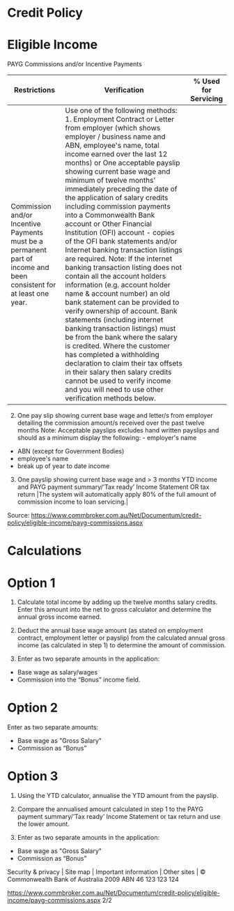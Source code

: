 # Credit Policy

# Eligible Income

PAYG Commissions and/or Incentive Payments

|Restrictions|Verification|% Used for Servicing|
|---|---|---|
|Commission and/or Incentive Payments must be a permanent part of income and been consistent for at least one year.|Use one of the following methods: 1. Employment Contract or Letter from employer (which shows employer / business name and ABN, employee's name, total income earned over the last 12 months) or One acceptable payslip showing current base wage and minimum of twelve months' immediately preceding the date of the application of salary credits including commission payments into a Commonwealth Bank account or Other Financial Institution (OFI) account - copies of the OFI bank statements and/or Internet banking transaction listings are required. Note: If the internet banking transaction listing does not contain all the account holders information (e.g. account holder name & account number) an old bank statement can be provided to verify ownership of account. Bank statements (including internet banking transaction listings) must be from the bank where the salary is credited. Where the customer has completed a withholding declaration to claim their tax offsets in their salary then salary credits cannot be used to verify income and you will need to use other verification methods below.
2. One pay slip showing current base wage and letter/s from employer detailing the commission amount/s received over the past twelve months Note: Acceptable payslips excludes hand written payslips and should as a minimum display the following: - employer's name
- ABN (except for Government Bodies)
- employee's name
- break up of year to date income
3. One payslip showing current base wage and > 3 months YTD income and PAYG payment summary/’Tax ready’ Income Statement OR tax return
|The system will automatically apply 80% of the full amount of commission income to loan servicing.|

Source: https://www.commbroker.com.au/Net/Documentum/credit-policy/eligible-income/payg-commissions.aspx

# Calculations

# Option 1

1. Calculate total income by adding up the twelve months salary credits. Enter this amount into the net to gross calculator and determine the annual gross income earned.

2. Deduct the annual base wage amount (as stated on employment contract, employment letter or payslip) from the calculated annual gross income (as calculated in step 1) to determine the amount of commission.

3. Enter as two separate amounts in the application:

- Base wage as salary/wages
- Commission into the “Bonus” income field.

# Option 2

Enter as two separate amounts:

- Base wage as "Gross Salary"
- Commission as “Bonus”

# Option 3

1. Using the YTD calculator, annualise the YTD amount from the payslip.

2. Compare the annualised amount calculated in step 1 to the PAYG payment summary/’Tax ready’ Income Statement or tax return and use the lower amount.

3. Enter as two separate amounts in the application:

- Base wage as "Gross Salary"
- Commission as “Bonus”

Security & privacy | Site map | Important information | Other sites | © Commonwealth Bank of Australia 2009 ABN 46 123 123 124

https://www.commbroker.com.au/Net/Documentum/credit-policy/eligible-income/payg-commissions.aspx 2/2
